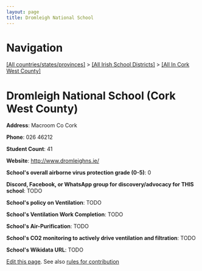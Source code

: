```yaml
---
layout: page
title: Dromleigh National School
---
```

# Navigation

[[All countries/states/provinces]](../../..) > [[All Irish School Districts]](../..) > [[All In Cork West County]](..)

# Dromleigh National School (Cork West County)

**Address**: Macroom Co Cork

**Phone**: 026 46212

**Student Count**: 41

**Website**: <http://www.dromleighns.ie/>

**School's overall airborne virus protection grade (0-5)**: 0

**Discord, Facebook, or WhatsApp group for discovery/advocacy for THIS school**: TODO

**School's policy on Ventilation**: TODO

**School's Ventilation Work Completion**: TODO

**School's Air-Purification**: TODO

**School's CO2 monitoring to actively drive ventilation and filtration**: TODO

**School's Wikidata URL**: TODO


[Edit this page](https://github.com/ventilate-schools/Ireland/edit/main/./Cork_West_County/Dromleigh_National_School.md). See also [rules for contribution](../../../contribution-rules/)